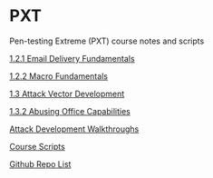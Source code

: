 # PXT
Pen-testing Extreme (PXT) course notes and scripts

<a href="Email Delivery Fundies.md" title="Email Delivery Fundamentals">1.2.1 Email Delivery Fundamentals<br /></a>

<a href="Macro Fundies.md" title="Macro Fundamentals">1.2.2 Macro Fundamentals<br /></a>

<a href="Attack Vectors Development.md" title="Attack Vectors Development">1.3 Attack Vector Development<br /></a>

<a href="Abusing Office Capabilites.md" title="Abusing Office Capabilities">1.3.2 Abusing Office Capabilities<br /></a>

<a href="walkthroughs/walkthroughs.md" title="Attack Development Walkthroughs">Attack Development Walkthroughs<br /></a>

<a href="scripts" title="scripts">Course Scripts<br /></a>

<a href="githubList.md" title="github repos ref'd in course">Github Repo List<br /></a>
